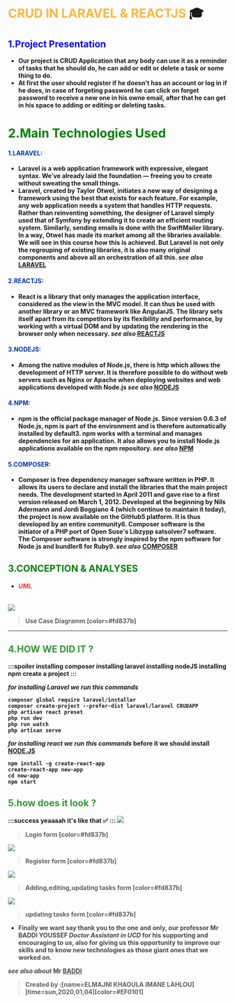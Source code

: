 # <strong style="color:#fda50f; opacity: 0.80">CRUD IN LARAVEL & REACTJS</strong> :mortar_board:
## <span style="color:blue "> 1.Project Presentation</span>
* <strong style="color:dark">Our project is CRUD Application that any body can use it as a reminder of tasks that he should do, he can add or edit or delete a task or some thing to do.
* <strong style="color:dark">At first the user should register if he doesn't has an account or log in if he does, in case of forgeting password he can click on forget password to receive a new one in his owne email, after that he can get in his space to adding or editing or deleting tasks.
# <span style="color:green">2.Main Technologies Used</span>
 #### <span style="color:#0036ad"> 1.LARAVEL:</span>
 * <strong style="color:dark">Laravel is a web application framework with expressive, elegant syntax. We’ve already laid the foundation — freeing you to create without sweating the small things.
* <strong style="color:dark">Laravel, created by Taylor Otwel, initiates a new way of designing a framework using the best that exists for each feature. For example, any web application needs a system that handles HTTP requests. Rather than reinventing something, the designer of Laravel simply used that of Symfony by extending it to create an efficient routing system. Similarly, sending emails is done with the SwiftMailer library. In a way, Otwel has made its market among all the libraries available. We will see in this course how this is achieved. But Laravel is not only the regrouping of existing libraries, it is also many original components and above all an orchestration of all this.
*see also* [LARAVEL](https://laravel.com)
#### <span style="color:#0036ad"> 2.REACTJS:</span>
 * <strong style="color:dark">React is a library that only manages the application interface, considered as the view in the MVC model. It can thus be used with another library or an MVC framework like AngularJS. The library sets itself apart from its competitors by its flexibility and performance, by working with a virtual DOM and by updating the rendering in the browser only when necessary.
*see also* [REACTJS](https://fr.reactjs.org/)
#### <span style="color:#0036ad"> 3.NODEJS:</span>
 * <strong style="color:dark">Among the native modules of Node.js, there is http which allows the development of HTTP server. It is therefore possible to do without web servers such as Nginx or Apache when deploying websites and web applications developed with Node.js
*see also* [NODEJS](https://nodejs.org/en/)
#### <span style="color:#0036ad"> 4.NPM:</span>
 * <strong style="color:dark">npm is the official package manager of Node.js. Since version 0.6.3 of Node.js, npm is part of the environment and is therefore automatically installed by default3. npm works with a terminal and manages dependencies for an application. It also allows you to install Node.js applications available on the npm repository.
*see also* [NPM](https://www.npmjs.com/)
#### <span style="color:#0036ad"> 5.COMPOSER:</span>
 * <strong style="color:dark">Composer is free dependency manager software written in PHP. It allows its users to declare and install the libraries that the main project needs. The development started in April 2011 and gave rise to a first version released on March 1, 2012. Developed at the beginning by Nils Adermann and Jordi Boggiano 4 (which continue to maintain it today), the project is now available on the GitHub5 platform. It is thus developed by an entire community6.
Composer software is the initiator of a PHP port of Open Suse's Libzypp satsolver7 software.
The Composer software is strongly inspired by the npm software for Node.js and bundler8 for Ruby9.
*see also* [COMPOSER](https://getcomposer.org/)
 ## <span style="color:green ">3.CONCEPTION & ANALYSES</span>
 * ###### <strong style="color:red; opacity: 0.80">UML</strong>
 ![](https://i.imgur.com/MwrmPr2.png)
 > Use Case Diagramm [color=#fd837b]
  ---
 ## <strong style="color: green; opacity: 0.80" >4.HOW WE DID IT ?   </strong>
:::spoiler
installing composer
installing laravel
installing nodeJS
installing npm
create a project
:::

*for installing Laravel we run this commands*

  
```bash=
composer global require laravel/installer
composer create-project --prefer-dist laravel/laravel CRUDAPP
php artisan react preset 
php run dev
php run watch
php artisan serve
```
*for installing react we run this commands*
before it we should install [NODE.JS](https://nodejs.org/en/)
```bash=
npm install -g create-react-app
create-react-app new-app
cd new-app
npm start
```

 ## <strong style="color: green; opacity: 0.80" >5.how does it look ?</strong>
 
:::success
yeaaaah it's like that :white_check_mark: 
:::
![](https://i.imgur.com/CQAqr5q.png)
>Login form [color=#fd837b]

![](https://i.imgur.com/vbFhRwp.jpg)
>Register form [color=#fd837b]

![](https://i.imgur.com/0m47joy.jpg)
>Adding,editing,updating tasks form [color=#fd837b]

![](https://i.imgur.com/4Np6R0Q.png)
>updating tasks form [color=#fd837b]

* <strong style="color: dark ; opacity: 0.80">Finally we want say thank you to the one and only, our professor Mr BADDI YOUSSEF *Doctor Assistant in UCD* for his supporting  and encouraging to us, also for giving us this opportunity to improve our skills and to know new technologies as those giant ones that we worked on.

*see also about* Mr [BADDI](https://ma.linkedin.com/in/youssefbaddi/fr)
</strong>

> Created by :[name=ELMAJNI KHAOULA IMANE LAHLOU]
[time=sun,2020,01,04][color=#EF0101]